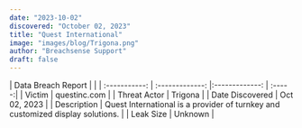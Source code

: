 ```yaml
---
date: "2023-10-02"
discovered: "October 02, 2023"
title: "Quest International"
image: "images/blog/Trigona.png"
author: "Breachsense Support"
draft: false
---
```


| Data Breach Report           |              | 
| :-----------: | :-------------:     |:-------------:    | :-----:|
| Victim      | questinc.com      | 
| Threat Actor      | Trigona      | 
| Date Discovered      | Oct 02, 2023      | 
| Description      | Quest International is a provider of turnkey and customized display solutions.      | 
| Leak Size      | Unknown      | 

